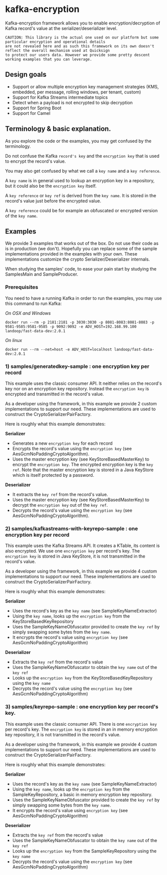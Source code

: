 # kafka-encryption

Kafka-encryption framework allows you to enable encryption/decryption of Kafka 
record's value at the serializer/deserializer level.

    CAUTION: This library is the actual one used on our platform but some particular encryption and operational details
    are not revealed here and as such this framework on its own doesn't reflect the overall mechanism used at Quicksign
    to protect our users data. However we provide some pretty descent working examples that you can leverage.

## Design goals

* Support or allow multiple encryption key management strategies (KMS, embedded, per message, rolling windows, per tenant, custom)
* Support for Kafka Streams intermediate topics
* Detect when a payload is not encrypted to skip decryption
* Support for Spring Boot
* Support for Camel

## Terminology & basic explanation.

As you explore the code or the examples, you may get confused by the terminology.

Do not confuse the Kafka `record's key` and the `encryption key` that is used to encrypt the record's value.

You may also get confused by what we call a `key name` and a `key reference`.

A `key name` is in general used to lookup an encryption key in a repository, but it could also be the `encryption key` itself. 

A `key reference` or `key ref` is derived from the `key name`. It is stored in the record's 
value just before the encrypted value.

A `key reference` could be for example an obfuscated or encrypted version of the `key name`.

## Examples

We provide 3 examples that works out of the box. Do not use their code as is in production (we don't).
Hopefully you can replace some of the sample implementations provided in the examples with your own.
These implementations customize the crypto Serializer/Deserializer internals. 

When studying the samples' code, to ease your pain start by studying the SamplesMain and SampleProducer.

### Prerequisites 

You need to have a running Kafka in order to run the examples, you may use this command to run Kafka:

*On OSX and Windows*

    docker run --rm -p 2181:2181 -p 3030:3030 -p 8081-8083:8081-8083 -p 9581-9585:9581-9585 -p 9092:9092 -e ADV_HOST=192.168.99.100 landoop/fast-data-dev:2.0.1

*On linux*

    docker run --rm --net=host -e ADV_HOST=localhost landoop/fast-data-dev:2.0.1


### 1) samples/generatedkey-sample : one encryption key per record

This example uses the classic consumer API. It neither relies on the record's key nor on an encryption 
key repository. Instead the `encryption key` is encrypted and transmitted in the record's value. 

As a developer using the framework, in this example we provide 2 custom implementations to support our need.
These implementations are used to construct the CryptoSerializerPairFactory.

Here is roughly what this example demonstrates: 

__Serializer__

* Generates a new `encryption key` for each record
* Encrypts the record's value using the `encryption key` (see AesGcmNoPaddingCryptoAlgorithm).
* Uses the master encryption key (see KeyStoreBasedMasterKey) to encrypt the `encryption key`. The encrypted encryption key is the `key ref`. Note that the master encryption key is stored in a Java KeyStore which is itself protected by a password.

__Deserializer__

* It extracts the `key ref` from the record's value. 
* Uses the master encryption key (see KeyStoreBasedMasterKey) to decrypt the `encryption key` out of the `key ref`.
* Decrypts the record's value using the `encryption key` (see AesGcmNoPaddingCryptoAlgorithm).

### 2) samples/kafkastreams-with-keyrepo-sample : one encryption key per record

This example uses the Kafka Streams API. It creates a KTable, its content is also encrypted.
We use one `encryption key` per record's key.
The `encryption key` is stored in Java KeyStore, it is not transmitted in the record's value. 

As a developer using the framework, in this example we provide 4 custom implementations to support our need.
These implementations are used to construct the CryptoSerializerPairFactory.

Here is roughly what this example demonstrates: 

__Serializer__

* Uses the record's key as the `key name` (see SampleKeyNameExtractor)
* Using the `key name`, looks up the `encryption key` from the KeyStoreBasedKeyRepository  
* Uses the SampleKeyNameObfuscator provided to create the `key ref` by simply swapping some bytes from the `key name`.
* It encrypts the record's value using `encryption key` (see AesGcmNoPaddingCryptoAlgorithm)

__Deserializer__

* Extracts the `key ref` from the record's value
* Uses the SampleKeyNameObfuscator to obtain the `key name` out of the `key ref`
* Looks up the `encryption key` from the KeyStoreBasedKeyRepository using the `key name`   
* Decrypts the record's value using the `encryption key` (see AesGcmNoPaddingCryptoAlgorithm)


### 3) samples/keyrepo-sample : one encryption key per record's key.

This example uses the classic consumer API. There is one `encryption key` per record's key.
The `encryption key` is stored in an in memory encryption key repository, it is not transmitted in
the record's value. 

As a developer using the framework, in this example we provide 4 custom implementations to support our need.
These implementations are used to construct the CryptoSerializerPairFactory.

Here is roughly what this example demonstrates: 

__Serializer__

* Uses the record's key as the `key name` (see SampleKeyNameExtractor)
* Using the `key name`, looks up the `encryption key` from the SampleKeyRepository, a basic in memory encryption key repository.  
* Uses the SampleKeyNameObfuscator provided to create the `key ref` by simply swapping some bytes from the `key name`.
* It encrypts the record's value using `encryption key` (see AesGcmNoPaddingCryptoAlgorithm)

__Deserializer__

* Extracts the `key ref` from the record's value
* Uses the SampleKeyNameObfuscator to obtain the `key name` out of the `key ref`
* Looks up the `encryption key` from the SampleKeyRepository using the `key name`   
* Decrypts the record's value using the `encryption key` (see AesGcmNoPaddingCryptoAlgorithm)
